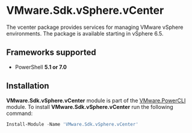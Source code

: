# VMware.Sdk.vSphere.vCenter

The vcenter package provides services for managing VMware vSphere environments. The package is available starting in vSphere 6.5.

<a name="frameworks-supported"></a>
## Frameworks supported
- PowerShell **5.1 or 7.0**

<a name="installation"></a>
## Installation

**VMware.Sdk.vSphere.vCenter** module is part of the [VMware.PowerCLI](https://www.powershellgallery.com/packages/VMware.PowerCLI) module. To install **VMware.Sdk.vSphere.vCenter** run the following command:

```powershell
Install-Module -Name 'VMware.Sdk.vSphere.vCenter'
```
